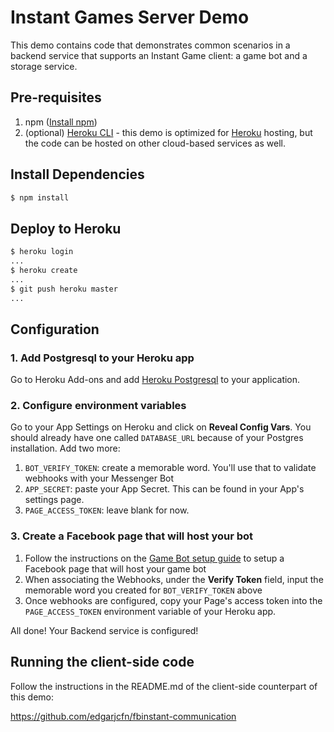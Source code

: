 # Instant Games Server Demo
   
This demo contains code that demonstrates common scenarios in a backend service that supports an Instant Game client: a game bot and a storage service.

## Pre-requisites
1. npm ([Install npm](https://docs.npmjs.com/cli/install))
1. (optional) [Heroku CLI](https://devcenter.heroku.com/articles/heroku-cli) - this demo is optimized for [Heroku](heroku.com) hosting, but the code can be hosted on other cloud-based services as well.


## Install Dependencies
```bash
$ npm install
```

## Deploy to Heroku
```bash
$ heroku login
...
$ heroku create
...
$ git push heroku master
...
```

## Configuration
### 1. Add Postgresql to your Heroku app
Go to Heroku Add-ons and add [Heroku Postgresql](https://elements.heroku.com/addons/heroku-postgresql) to your application.

### 2. Configure environment variables
Go to your App Settings on Heroku and click on **Reveal Config Vars**. You should already have one called `DATABASE_URL` because of your Postgres installation. Add two more:
1. `BOT_VERIFY_TOKEN`: create a memorable word. You'll use that to validate webhooks with your Messenger Bot
1. `APP_SECRET`: paste your App Secret. This can be found in your App's settings page.
1. `PAGE_ACCESS_TOKEN`: leave blank for now.

### 3. Create a Facebook page that will host your bot

1. Follow the instructions on the [Game Bot setup guide](https://developers.facebook.com/docs/games/instant-games/getting-started/bot-setup) to setup a Facebook page that will host your game bot
1. When associating the Webhooks, under the **Verify Token** field, input the memorable word you created for `BOT_VERIFY_TOKEN` above
1. Once webhooks are configured, copy your Page's access token into the `PAGE_ACCESS_TOKEN` environment variable of your Heroku app.

All done! Your Backend service is configured!

## Running the client-side code
Follow the instructions in the README.md of the client-side counterpart of this demo:

https://github.com/edgarjcfn/fbinstant-communication